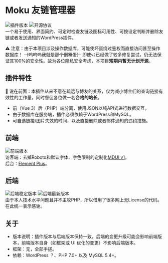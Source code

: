 # Moku 友链管理器
![插件版本](https://img.shields.io/badge/plugin-v2.4.7-blue)
![开源协议](https://img.shields.io/github/license/crrashh1542/moku-linkmanager)  
一个易于使用、界面简约、可定时检查友链及图标可用性、可按设定判断并删除友链或者发送通知的WordPress插件。  
  
⚠️ 注意：由于本项目涉及操作数据库，可能使坏蛋绕过鉴权而直接访问甚至操作数据库！ ~~（呜呜呜我就是那个倒霉蛋）~~ 即使`v2`已经做了较多修复尝试，仍无法保证其100%的安全性。故为各位隐私安全考虑，本项目**短期内暂无计划开源**。

## 插件特性
🚧 说在前面：本插件从来不意在疏远与博友的关系，仅为减小博主们的查询链接有效性的工作量，同时督促各位做一名**合格的站长**。  
* 前（Vue 3）后（PHP）端分离，使用JSON以纯API式进行数据交互。
* 由于数据库在服务端，插件必须依赖于WordPress和MySQL。
* 可自选链接/图片失效的时间，以及直接删除或者邮件通知的违约措施。

## 前端
![前端版本](https://img.shields.io/github/package-json/v/crrashh1542/moku-linkmanager)  
访客端：去掉Roboto和默认字体、字色限制的定制化[MDUI v1](https://mdui.org)。  
后台：[Element Plus](https://element-plus.org)。

## 后端
![后端稳定版本](https://img.shields.io/badge/stable-v2.4.7.240624-blue)
![后端最新版本](https://img.shields.io/badge/latest-v2.4.7.240624-blue)   
由于本人技术水平问题且并不主攻PHP，所以借用了很多网上无License的代码。在此统一表示感谢。  

## 关于
* 版本说明：插件版本与后端版本保持一致，后端的变更升级可能会影响前端版本，前端版本自身（如框架或 UI 优化的变更）不影响后端版本。  
* 框架：无，全部手搓。  
* 依赖：WordPress ？、PHP 7.0+ 以及 MySQL 5.4+。